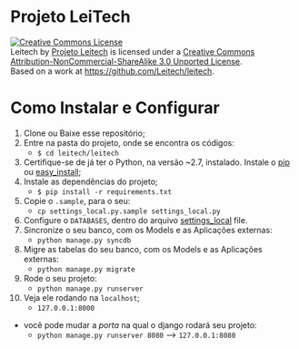 Projeto LeiTech
=======
<a rel="license" href="http://creativecommons.org/licenses/by-nc-sa/3.0/deed.en_US"><img alt="Creative Commons License" style="border-width:0" src="http://i.creativecommons.org/l/by-nc-sa/3.0/80x15.png" /></a><br /><span xmlns:dct="http://purl.org/dc/terms/" href="http://purl.org/dc/dcmitype/Text" property="dct:title" rel="dct:type">Leitech</span> by <a xmlns:cc="http://creativecommons.org/ns#" href="https://github.com/Leitech/leitech" property="cc:attributionName" rel="cc:attributionURL">Projeto Leitech</a> is licensed under a <a rel="license" href="http://creativecommons.org/licenses/by-nc-sa/3.0/deed.en_US">Creative Commons Attribution-NonCommercial-ShareAlike 3.0 Unported License</a>.<br />Based on a work at <a xmlns:dct="http://purl.org/dc/terms/" href="https://github.com/Leitech/leitech" rel="dct:source">https://github.com/Leitech/leitech</a>.

Como Instalar e Configurar
===============
1. Clone ou Baixe esse repositório;
2. Entre na pasta do projeto, onde se encontra os códigos:
    - `$ cd leitech/leitech`
3. Certifique-se de já ter o Python, na versão ~2.7, instalado. Instale o [pip](http://www.pip-installer.org/en/latest/) ou [easy_install](http://pythonhosted.org/distribute/easy_install.html);
4. Instale as dependências do projeto;
    - `$ pip install -r requirements.txt`
5. Copie o `.sample`, para o seu:
    - `cp settings_local.py.sample settings_local.py`
6. Configure o `DATABASES`, dentro do arquivo [settings_local](https://github.com/Leitech/leitech/blob/master/leitech/settings_local.py.sample#L20) file.
7. Sincronize o seu banco, com os Models e as Aplicações externas:
    - ```python manage.py syncdb```
8. Migre as tabelas do seu banco, com os Models e as Aplicações externas:
    - ```python manage.py migrate```
9. Rode o seu projeto:
    - ```python manage.py runserver```
10. Veja ele rodando na `localhost`; 
    - ```127.0.0.1:8000```

- você pode mudar a  *porta* na qual o django rodará seu projeto: 
    - ```python manage.py runserver 8080``` --> ```127.0.0.1:8080```
